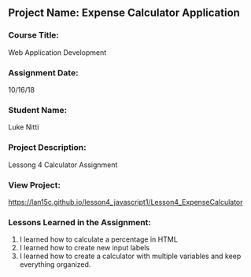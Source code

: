 ## Project Name:  Expense Calculator Application

### Course Title:
Web Application Development

### Assignment Date:  
10/16/18

### Student Name:  
Luke Nitti

### Project Description:
Lessong 4 Calculator Assignment

### View Project:
https://lan15c.github.io/lesson4_javascript1/Lesson4_ExpenseCalculator

### Lessons Learned in the Assignment:
1. I learned how to calculate a percentage in HTML
2. I learned how to create new input labels
3. I learned how to create a calculator with multiple variables and keep everything organized.



